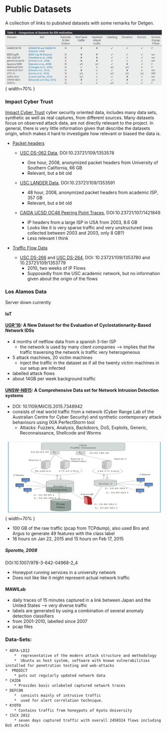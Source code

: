 # Public Datasets

A collection of links to pubished datasets with some remarks for Detgen.

![Datasets](Datasets.png){ width=70% }


### Impact Cyber Trust

[Impact Cyber Trust](https://www.impactcybertrust.org/) cyber security oriented data, includes many data sets, synthetic as well as real captures, from different sources. Many datasets focus on observed attack data, are not directly relevant to the project. In general, there is very little information given that describe the datasets origin, which makes it hard to investigate how relevant or biased the data is.

* [Packet headers](https://www.impactcybertrust.org/search?filter[]=Topic%3A+Network+Data+%3A+IP+Packet+Headers)
  
  * [USC DS-062 Data](https://www.impactcybertrust.org/dataset_view?idDataset=62), DOI:10.23721/109/1353578
    * One hour, 2008, anonymized packet headers from University of Southern California, 66 GB
    * Relevant, but a bit old
    
  * [USC LANDER Data](https://www.impactcybertrust.org/dataset_view?idDataset=75), DOI:10.23721/109/1353591
    * 48 hour, 2008, anonymized packet headers from academic ISP, 357 GB
    * Relevant, but a bit old
  
  * [CAIDA UCSD OC48 Peering Point Traces](https://www.impactcybertrust.org/dataset_view?idDataset=833), DOI:10.23721/107/1421849
    * IP headers from a large ISP in USA from 2003, 8.6 GB
    * Looks like it is very sparse traffic and very unstructured (was collected between 2003 and 2003, only 8 GB?)
    * Less relevant I think
  

* [Traffic Flow Data](https://www.impactcybertrust.org/search?filter[]=Topic%3A+Network+Data+%3A+Traffic+Flow+Data)

  * [USC DS-266](https://www.impactcybertrust.org/dataset_view?idDataset=265) and [USC DS-264](https://www.impactcybertrust.org/dataset_view?idDataset=264), DOI: 10.23721/109/1353780 and 10.23721/109/1353779
    * 2010, two weeks of IP Flows 
    * Supposedly from the USC academic network, but no information given about the origin of the flows

### Los Alamos Data

Server down currently

#### IoT

#### [UGR'16](https://nesg.ugr.es/nesg-ugr16/index.php): A New Dataset for the Evaluation of Cyclostationarity-Based Network IDSs

* 4 months of netflow data from a spanish 3-tier ISP
	* the network is used by many client companies --> implies that the traffic traversing the network is traffic very heterogeneous
* 5 attack machines, 20 victim machines
	*  inject the traffic in the dataset as if all the
twenty victim machines in our setup are infected
* labelled attack flows
* about 14GB per week background traffic


#### [UNSW-NB15](https://www.unsw.adfa.edu.au/unsw-canberra-cyber/cybersecurity/ADFA-NB15-Datasets/): A Comprehensive Data set for Network Intrusion Detection systems
* DOI: 10.1109/MilCIS.2015.7348942
* consists of real world traffic from a network (Cyber Range Lab of the Australian Centre for Cyber Security) and synthetic contemporary attack behaviours using IXIA PerfectStorm tool
	* Attacks: Fuzzers, Analysis, Backdoors, DoS, Exploits, Generic, Reconnaissance, Shellcode and Worms

![Data-gen setup](UNSW-data.png){ width=70% }

* 100 GB of the raw traffic (pcap from TCPdump), also used Bro and Argus to generate 49 features with the class label
* 16 hours on Jan 22, 2015 and 15  hours  on  Feb  17,  2015

##### Sperotto, 2008
DOI:10.1007/978-3-642-04968-2_4
* Honeypot running services in a university network
* Does not like like it might represent actual network traffic

#### MAWILab
* daily traces of 15 minutes captured in a link between Japan and the United States --> very diverse traffic
*  labels are generated by using a combination of several
anomaly detection classifiers
* from 2001-2010, labelled since 2007
* pcap files
  
### Data-Sets:

	* ADFA-LD12
		*  representative of the modern attack structure and methodology
		*  Ubuntu as host system, software with known vulnerabilities installed for penetration testing and web-attacks
	*  PREDICT
		* puts out regularly updated network data 
	* CAIDA
		* Provides basic unlabeled captured network traces 
	* DEFCON
		*  consists mainly of intrusive traffic 
		*  used for alert correlation technique.
	* KYOTO
		* Contains traffic from honeypots of Kyoto University
	* ISCX 2012
		* seven days captured traffic with overall 2450324 flows including DoS attacks
